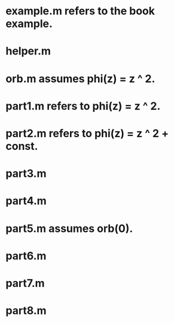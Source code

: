 # example.m refers to the book example.
# helper.m
# orb.m     assumes phi(z) = z ^ 2.
# part1.m   refers to phi(z) = z ^ 2.
# part2.m   refers to phi(z) = z ^ 2 + const.
# part3.m
# part4.m
# part5.m   assumes orb(0).
# part6.m
# part7.m
# part8.m
